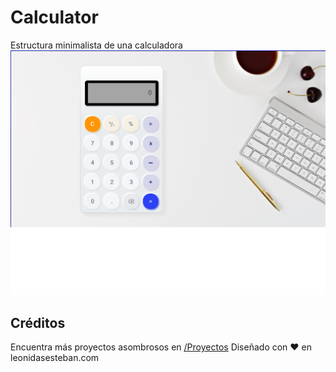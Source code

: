 # Calculator
Estructura minimalista de una calculadora
![Imagen Calculator](https://github.com/NataliaHilarion/Calculator/blob/main/calculator.png)
## Créditos
Encuentra más proyectos asombrosos en [/Proyectos](https://leonidasesteban.com/proyectos)
Diseñado con ♥️ en leonidasesteban.com
